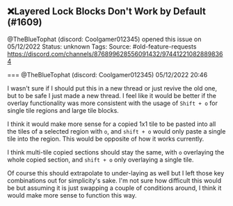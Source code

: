 ## ❌Layered Lock Blocks Don't Work by Default (#1609)
@TheBlueTophat (discord: Coolgamer012345) opened this issue on 05/12/2022
Status: unknown
Tags: 
Source: #old-feature-requests https://discord.com/channels/876899628556091432/974412210828898364


=== @TheBlueTophat (discord: Coolgamer012345) 05/12/2022 20:46

I wasn't sure if I should put this in a new thread or just revive the old one, but to be safe I just made a new thread. I feel like it would be better if the overlay functionality was more consistent with the usage of `Shift + o` for single tile regions and large tile blocks.

I think it would make more sense for a copied 1x1 tile to be pasted into all the tiles of a selected region with `o`, and `shift + o` would only paste a single tile into the region. This would be opposite of how it works currently.

I think multi-tile copied sections should stay the same, with `o` overlaying the whole copied section, and `shift + o` only overlaying a single tile.

Of course this should extrapolate to under-laying as well but I left those key combinations out for simplicity's sake. I'm not sure how difficult this would be but assuming it is just swapping a couple of conditions around, I think it would make more sense to function this way.
